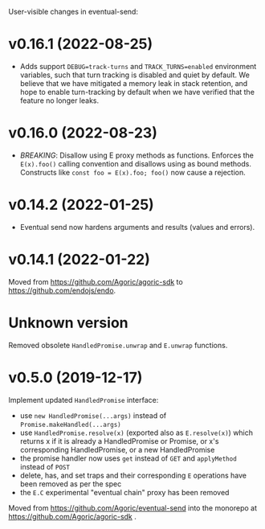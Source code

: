 User-visible changes in eventual-send:

# v0.16.1 (2022-08-25)

- Adds support `DEBUG=track-turns` and `TRACK_TURNS=enabled` environment
  variables, such that turn tracking is disabled and quiet by default.
  We believe that we have mitigated a memory leak in stack retention, and hope
  to enable turn-tracking by default when we have verified that the feature no
  longer leaks.

# v0.16.0 (2022-08-23)

- *BREAKING*: Disallow using E proxy methods as functions.
  Enforces the `E(x).foo()` calling convention and disallows using as bound
  methods. Constructs like `const foo = E(x).foo; foo()` now cause a rejection.

# v0.14.2 (2022-01-25)

- Eventual send now hardens arguments and results (values and errors).


# v0.14.1 (2022-01-22)

Moved from https://github.com/Agoric/agoric-sdk to
https://github.com/endojs/endo.


# Unknown version

Removed obsolete `HandledPromise.unwrap` and `E.unwrap` functions.


# v0.5.0 (2019-12-17)

Implement updated `HandledPromise` interface:

- use `new HandledPromise(...args)` instead of `Promise.makeHandled(...args)`
- use `HandledPromise.resolve(x)` (exported also as `E.resolve(x)`) which
  returns x if it is already a HandledPromise or Promise, or x's corresponding
  HandledPromise, or a new HandledPromise
- the promise handler now uses `get` instead of `GET` and `applyMethod` instead of `POST`
- delete, has, and set traps and their corresponding `E` operations have been removed as per the spec
- the `E.C` experimental "eventual chain" proxy has been removed

Moved from https://github.com/Agoric/eventual-send into the monorepo at
https://github.com/Agoric/agoric-sdk .
